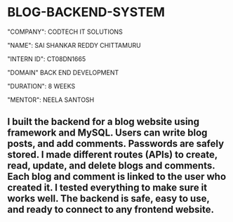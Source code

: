 # BLOG-BACKEND-SYSTEM

"COMPANY": CODTECH IT SOLUTIONS

"NAME": SAI SHANKAR REDDY CHITTAMURU

"INTERN ID": CT08DN1665

"DOMAIN" BACK END DEVELOPMENT

"DURATION": 8 WEEKS

"MENTOR": NEELA SANTOSH

## I built the backend for a blog website using framework and MySQL. Users can write blog posts, and add comments. Passwords are safely stored. I made different routes (APIs) to create, read, update, and delete blogs and comments. Each blog and comment is linked to the user who created it. I tested everything to make sure it works well. The backend is safe, easy to use, and ready to connect to any frontend website.
